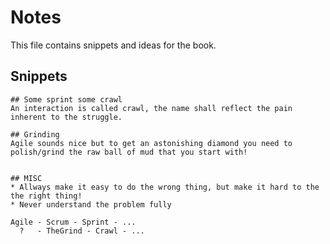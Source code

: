 # Notes
This file contains snippets and ideas for the book.


## Snippets

```
## Some sprint some crawl
An interaction is called crawl, the name shall reflect the pain inherent to the struggle.
```

```
## Grinding 
Agile sounds nice but to get an astonishing diamond you need to polish/grind the raw ball of mud that you start with!
```

```
```

```
## MISC
* Allways make it easy to do the wrong thing, but make it hard to the the right thing!
* Never understand the problem fully
```

```
Agile - Scrum - Sprint - ...
  ?   - TheGrind - Crawl - ...
```
